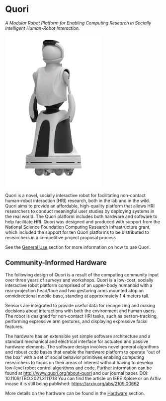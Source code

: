 # Quori

*A Modular Robot Platform for Enabling Computing Research in
Socially Intelligent Human-Robot Interaction.*

![Quori](images/quori.png)

Quori is a novel, socially interactive robot for facilitating non-contact human-robot interaction (HRI) research, both in the lab and in the wild. Quori aims to provide an affordable, high-quality platform that allows HRI researchers to conduct meaningful user studies by deploying systems in the real world. The Quori platform includes both hardware and software to help facilitate HRI. Quori was designed and produced with support from the National Science
Foundation Computing Research Infrastructure grant, which included the support for ten Quori platforms to be distributed to researchers in a competitive project proposal process

See the [General Use](general_use.md) section for more information on how to use Quori.


## Community-Informed Hardware

The following design of Quori is a result of the computing community input over three years of surveys and workshops. Quori is a low-cost, socially interactive robot platform comprised of an upper-body humanoid with a rear-projection head/face and two gesturing arms mounted atop an omnidirectional mobile base, standing at approximately 1.4 meters tall.

Sensors are integrated to provide useful data for recognizing and making decisions about interactions with both the environment and human users. The robot is designed for non-contact HRI tasks, such as person-tracking, performing expressive arm gestures, and displaying expressive facial features.

The hardware has an extensible yet simple software architecture and a standard mechanical and electrical interface for actuated and passive hardware elements. The software design involves novel general algorithms and robust code bases that enable the hardware platform to operate “out of the box” with a set of social behavior primitives enabling computing researchers to focus on their areas of interest without having to develop low-level robot control algorithms and code. Further information can be found at http://www.quori.org/about-quori and our journal paper. DOI: 10.1109/TRO.2021.3111718 You can find the article on IEEE Xplore or on ArXiv incase it is still being published: https://arxiv.org/abs/2109.00662

More details on the hardware can be found in the [Hardware](hardware.md) section.
